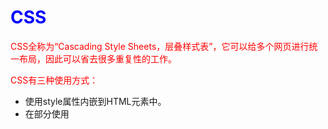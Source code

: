 # CSS

CSS全称为“Cascading Style Sheets，层叠样式表”，它可以给多个网页进行统一布局，因此可以省去很多重复性的工作。

CSS有三种使用方式：

- 使用style属性内嵌到HTML元素中。
- 在<head>部分使用<style>元素。*注：<style>元素和元素里面的style属性是不一样的。*
- 使用外部的CSS文件。

## 内嵌的CSS

内嵌的CSS用来给单个HTML元素应用某种样式，比如：

```
<h1 style="color:blue;">This is a Blue Heading</h1>
```

## 内部的CSS

内部的CSS用来给单个HTML网页应用某种样式，比如：

```
<!DOCTYPE html>
<html>
  <head>
    <style>
      body {background-color: powderblue;}
      h1   {color: blue;}
      p    {color: red;}
    </style>
  </head>

  <body>
    <h1>This is a heading</h1>
    <p>This is a paragraph.</p>
  </body>
</html>
```

## 外部的CSS

外部的CSS是用来给多个HTML网页定义样式的，所以你通常能够通过修改一个文件（CSS）来改变整个网站的样式。

使用外部CSS文件时你需要在<head>区域添加CSS文件的链接，链接有两种：一、完整的URL地址；二、相对于当前页面的路径：

```
<!DOCTYPE html>
<html>
  <head>
    <link rel="stylesheet" href="styles.css">
  </head>

  <body>
    <h1>This is a heading</h1>
    <p>This is a paragraph.</p>
  </body>
</html>
```

而CSS文件专门用来定义样式，且以.css后缀名结尾：

```
body {
  background-color: powderblue;
}
h1 {
  color: blue;
}
p {
  color: red;
}
```

## CSS的其他特征

### id：为不同元素定义特定样式时使用，用来标记元素。

id属性是用来给某个HTML元素指定唯一的标识，它通常是在CSS和Javascript中用来对特定的元素执行特定的操作。在CSS里面访问某个id使用`#`符号。

```
<p id="p01">I am different</p>
```

为该标识定义特定的样式：

```
#p01 {
  color: blue;
}
```

### class: 为特定类型的元素定义特定样式时使用，用来标记元素类型。

下面是一个简单的例子介绍它的用法：

```
<p class="error">I am different</p>

p.error {
  color: red;
}
```

实际使用中它是结合div/span来一起使用，这样就可以很方便地为多个元素进行样式定义。

```
<!DOCTYPE html>
<html>
<head>
<style>
.cities {
  background-color: black;
  color: white;
  margin: 20px;
  padding: 20px;
}
</style>
</head>
<body>

<div class="cities">
  <h2>London</h2>
  <p>London is the capital of England.</p>
</div>

<div class="cities">
  <h2>Paris</h2>
  <p>Paris is the capital of France.</p>
</div>

<div class="cities">
  <h2>Tokyo</h2>
  <p>Tokyo is the capital of Japan.</p>
</div>

</body>
</html>
```

一个HTML元素也可以拥有多个class名称，只需要将它们用空格分隔：

```
<h2 class="city main">London</h2>
```
